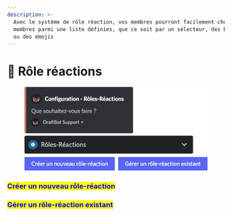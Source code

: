 ```yaml
---
description: >-
  Avec le système de rôle réaction, vos membres pourront facilement choisir des
  membres parmi une liste définies, que ce soit par un sélecteur, des boutons,
  ou des émojis
---
```


# 🔘 Rôle réactions

<figure><img src="../../.gitbook/assets/Rôles réactions.png" alt=""><figcaption></figcaption></figure>

### <mark style="color:blue;">Créer un nouveau rôle-réaction</mark>

### <mark style="color:blue;">Gérer un rôle-réaction existant</mark>
